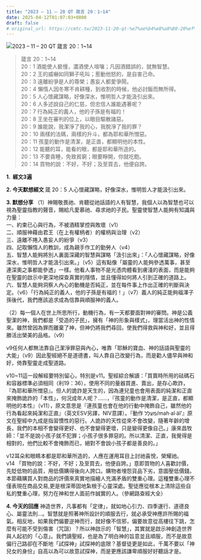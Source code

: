 ```yaml
---
title: "2023 – 11 – 20 QT 箴言 20：1~14"
date: 2025-04-12T01:07:03+0800
draft: false
# original_url: https://cmtc.tw/2023-11-20-qt-%e7%ae%b4%e8%a8%80-20%ef%bc%9a114
---
```


![2023 – 11 – 20 QT  箴言 20：1\~14](/images/qt.jpg  "2023 – 11 – 20 QT  箴言 20：1\~14")

> 箴言 20：1\~14  
> 20：1 酒能使人褻慢，濃酒使人喧嚷；凡因酒錯誤的，就無智慧。  
> 20：2 王的威嚇如同獅子吼叫；惹動他怒的，是自害己命。  
> 20：3 遠離紛爭是人的尊榮；愚妄人都愛爭鬧。  
> 20：4 懶惰人因冬寒不肯耕種，到收割的時候，他必討飯而無所得。  
> 20：5 人心懷藏謀略，好像深水，惟明哲人才能汲引出來。  
> 20：6 人多述說自己的仁慈，但忠信人誰能遇著呢？  
> 20：7 行為純正的義人，他的子孫是有福的！  
> 20：8 王坐在審判的位上，以眼目驅散諸惡。  
> 20：9 誰能說，我潔淨了我的心，我脫淨了我的罪？  
> 20：10 兩樣的法碼，兩樣的升斗，都為耶和華所憎惡。  
> 20：11 孩童的動作是清潔，是正直，都顯明他的本性。  
> 20：12 能聽的耳，能看的眼，都是耶和華所造的。  
> 20：13 不要貪睡，免致貧窮；眼要睜開，你就吃飽。  
> 20：14 買物的說：不好，不好；及至買去，他便自誇。

**1.  經文3遍**

**2. 今天默想經文**
箴 20：5 人心懷藏謀略，好像深水，惟明哲人才能汲引出來。

**3. 默想分享**
（1）神賜敬畏祂、肯聽從祂話語的人有智慧，我個人以為智慧也可以視為聖靈指教的聲音，賜給凡愛慕祂、尋求祂的子民。聖靈使智慧人能夠有知識與力量：  
一、約束已心與行為，不被酒精掌控與敗壞（v1）  
二、順服神藉由君王（在上有權柄者）的權柄與治理（v2）  
三、遠離不捲入愚妄人的紛爭（v3）  
四、記取懶惰人的教訓，成為親手作工的勤勞人（v4）  
五、智慧人能夠將別人裏面深藏的智慧與謀略「汲引出來」：「人心懷藏謀略，好像深水，惟明哲人才能汲引出來。」（v5）這有點像「屬靈的人能夠參透萬事，甚至連深奧之事都能參透」一樣。他看人事物不是光憑肉體看到膚淺的表面，而是能夠在聖靈的啟示中更深地探查真實的隱情，並且懂得如何將人引到正確的道路上。  
六、智慧人能夠洞察人內心的動機是否純正，並在每件事上作出正確的判斷與決定。（v6）「行為純正的義人，他的子孫是有福的！」（v7）義人的純正能夠福澤子孫後代，我們應該追求成為信靠與順服神的義人。

（2）每一個人在世上所思所行，動機行為，有一天都要面對神的審問。神是公義聖潔的神，我們都是「受造的子民」，擁有「神的形象與樣式」，理當活出神的性情來。雖然曾因為罪而離棄了神，但神仍將我們尋回，使我們得救與神和好，並且得勝活出榮美的品格。（v9）

v9任何人都無法靠自己潔淨罪惡與內心，唯靠「耶穌的寶血、神的話語與聖靈的大能」（v9）因此聖經絕不是道德書，叫人靠自己改變行為，而是勸人儘早與神和好，倚靠聖靈走成聖道路。

v10\~11這一段解經要特別留心，特別是v11。聖經綜合解讀：「買賣時所用的砝碼石和容器標準必須相同（利19：36），使用不同的量器買進、賣出，是存心欺詐，『為耶和華所憎惡』。但人的詭詐是天生的，因為連兒童也會用表面的純潔和正直來掩飾詭詐的「本性」，何況成年人呢？……，『孩童的動作是清潔，是正直，都顯明他的本性』（v11），原文意思是『連孩童也會在他的行動中掩飾自己，雖然他的行為看起來純潔和正直』（英文ESV另譯，NIV意譯）。『動作 מַעֲלָל/mah·al·äl’』原文在聖經中九成是指習慣性的惡行。人詭詐的天性從來不會改變，隨著年齡的增長，我們的本相不會變得更好、也不會變得更壞，只是變得更像自己。」康來昌牧師：「並不是說小孩子就不犯罪；小孩子很多罪惡的。所以清潔、正直，我覺得是相對的，他們比較不會掩飾而已，絕對不會說小孩子都是善良的。」

v12耳朵和眼睛本都是耶和華所造的，人應在運用耳目上討祂喜悅，榮耀祂。  
v14 「買物的說：不好，不好；及至買去，他便自誇。」意即買物的人喜歡討價，先貶低物的品質，用低價購得後向人誇口。購物者埋怨貨品下劣，意圖壓低價錢。本節藉購買人對商品的評價來真實地描繪人充滿矛盾的雙重心理。這種雙重心理不僅表現在商品交易,更是根深蒂固地紮根于心靈深處。聖徒應從根本上清除這些自私的雙重心理，努力在神和世人面前作誠實的人。（參網路查經大全）

**4. 今天的回應**
神造世界，凡事都有「定律」，就如地心引力、四季運行、道德良心、屬靈法則…。智慧就是照著神所設計的順服去行，就必承受神應許所賜的福氣。相反地，如果我們偏要逆神而行，就好像不信邪，偏要故意從高樓往下跳，怎麼有可能不受到傷害（咒詛）？所以神啟示的「智慧」，其實就是啟示神創造世界與人起初的「心意」。我們讀聖經，也是為了明白神的旨意並且順服，而不是故意偏行己路卻在不斷地「試探神」試探神的底限？基督徒更是如此，千萬不要以「神兒女的身份」自高以為可以故意試探神，而是更應該謙卑順服好好聽話才是。

